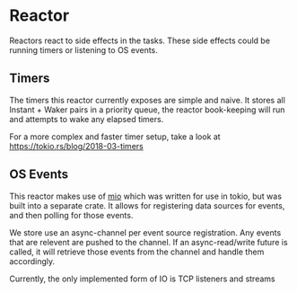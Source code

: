 # Reactor

Reactors react to side effects in the tasks. These side effects could be running timers or listening to OS events.

## Timers

The timers this reactor currently exposes are simple and naive. It stores all Instant + Waker pairs in a priority queue,
the reactor book-keeping will run and attempts to wake any elapsed timers.

For a more complex and faster timer setup, take a look at https://tokio.rs/blog/2018-03-timers

## OS Events

This reactor makes use of [mio](https://crates.io/crates/mio) which was written for use in tokio, but was built into a separate crate. It allows for registering data sources for events, and then polling for those events.

We store use an async-channel per event source registration. Any events that are relevent are pushed to the channel. If an async-read/write future is called, it will retrieve those events from the channel and handle them accordingly.

Currently, the only implemented form of IO is TCP listeners and streams

